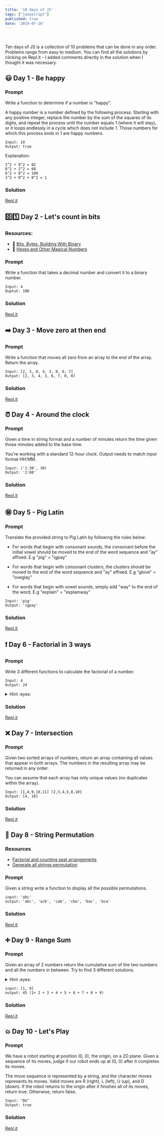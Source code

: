 ```yaml
---
title: '10 days of JS'
tags: ["javascript"]
published: true
date: '2019-07-16'
---
```

<br />

Ten days of JS is a collection of 10 problems that can be done in any order. Problems range from easy to medium. You can find all the solutions by clicking on Repl.it - I added comments directly in the solution when I thought it was necessary.

## 😃 Day 1 - Be happy

### Prompt

Write a function to determine if a number is "happy".

A happy number is a number defined by the following process: Starting with any positive integer, replace the number by the sum of the squares of its digits, and repeat the process until the number equals 1 (where it will stay), or it loops endlessly in a cycle which does not include 1. Those numbers for which this process ends in 1 are happy numbers.

```
Input: 19
Output: true
```

Explanation: 
```
1^2 + 9^2 = 82
8^2 + 2^2 = 68
6^2 + 8^2 = 100
1^2 + 0^2 + 0^2 = 1
```

### Solution
[Repl.it](https://repl.it/@CelineChole1/day1-happyNumber)

## 0️⃣1️⃣ Day 2 - Let's count in bits

### Resources: 
- :link: [Bits, Bytes, Building With Binary](https://medium.com/basecs/bits-bytes-building-with-binary-13cb4289aafa)
- :link: [Hexes and Other Magical Numbers](https://medium.com/basecs/hexs-and-other-magical-numbers-9785bc26b7ee)

### Prompt

Write a function that takes a decimal number and convert it to a binary number.

```
Input: 4
Ouptut: 100
```
 
### Solution
[Repl.it](https://repl.it/@CelineChole1/day2-decimalToBinary)
 
## ➡️ Day 3 - Move zero at then end

### Prompt

Write a function that moves all zero from an array to the end of the array. Return the array.

```
Input: [2, 3, 0, 4, 3, 0, 6, 7]
Output: [2, 3, 4, 3, 6, 7, 0, 0]
```

### Solution
[Repl.it](https://repl.it/@CelineChole1/day3-moveZeroAtTheEnd)

## ⏰ Day 4 - Around the clock

### Prompt

Given a time in string format and a number of minutes return the time given those minutes added to the base time.

You're working with a standard 12-hour clock.
Output needs to match input format HH:MM.

```
Input: ('1:30', 30)
Output: '2:00'
```

### Solution
[Repl.it](https://repl.it/@CelineChole1/day4-clockMinuteAdder)

## ㊙️ Day 5 - Pig Latin

### Prompt

Translate the provided string to Pig Latin by following the rules below:
- For words that begin with consonant sounds, the consonant before the initial vowel should be moved to the end of the word sequence and "ay" affixed. E.g "pig" = "igpay"

- For words that begin with consonant clusters, the clusters should be moved to the end of the word sequence and "ay" affixed. E.g "glove" = "oveglay"

- For words that begin with vowel sounds, simply add "way" to the end of the word. E.g "explain" = "explainway”

```
Input: 'pig'
Output: 'igpay'
```

### Solution
[Repl.it](https://repl.it/@CelineChole1/day5-pigLatin)

## ❗️ Day 6 - Factorial in 3 ways

### Prompt

Write 3 different functions to calculate the factorial of a number.

```
Input: 4
Output: 24
```

<details>
<summary>Hint :eyes:</summary>
You could use the iterative approach, the recursive approach and memoization.
</details>

### Solution
[Repl.it](https://repl.it/@CelineChole1/day6-factorial)

## ❌ Day 7 - Intersection

### Prompt

Given two sorted arrays of numbers, return an array containing all values that appear in both arrays. The numbers in the resulting array may be returned in any order.

You can assume that each array has only unique values (no duplicates within the array).

```
Input: [1,4,9,10,11] [2,3,4,5,8,10]
Output: [4, 10]
```

### Solution
[Repl.it](https://repl.it/@CelineChole1/day7-intersection)

## 🤘 Day 8 - String Permutation

### Resources
- [Factorial and counting seat arrangements](https://www.khanacademy.org/math/precalculus/x9e81a4f98389efdf:prob-comb/x9e81a4f98389efdf:combinatorics-precalc/v/factorial-and-counting-seat-arrangements)
- [Generate all strings permutation](https://www.algodaily.com/challenges/generate-all-string-permutations)

### Prompt

Given a string write a function to display all the possible permutations.

```
input: 'abc'
output: 'abc', 'acb', 'cab', 'cba', 'bac', 'bca'
```

### Solution
[Repl.it](https://repl.it/@CelineChole1/day8-stringPermutation)

## ➕ Day 9 - Range Sum

### Prompt

Given an array of 2 numbers return the cumulative sum of the two numbers and all the numbers in between. Try to find 3 different solutions.

<details>
<summary>Hint :eyes:</summary>
You could use for loops, recursion and reduce.
</details>

```
input: [1, 9]
output: 45 (1+ 2 + 3 + 4 + 5 + 6 + 7 + 8 + 9)
```

### Solution
[Repl.it](https://repl.it/@CelineChole1/day9-RangeSum)

## 💥 Day 10 - Let's Play

### Prompt

We have a robot starting at position (0, 0), the origin, on a 2D plane. Given a sequence of its moves, judge if our robot ends up at (0, 0) after it completes its moves.

The move sequence is represented by a string, and the character moves represents its moves. Valid moves are R (right), L (left), U (up), and D (down). If the robot returns to the origin after it finishes all of its moves, return true. Otherwise, return false.

```
Input: ‘DU’
Output: true
```

### Solution
[Repl.it](https://repl.it/@CelineChole1/day10-robotReturnToOrigin)
